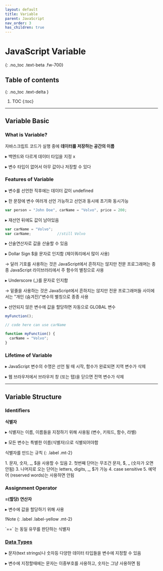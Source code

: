 ```yaml
---
layout: default
title: Variable
parent: JavaScript
nav_order: 3
has_children: true
---
```

 
# JavaScript Variable
{: .no_toc .text-beta .fw-700}

## Table of contents
{: .no_toc .text-delta }

1. TOC
{:toc}

---

## Variable Basic

### What is Variable?

자바스크립트 코드가 실행 중에 **데이터를 저장하는 공간의 이름** 

&#9656; 백엔드와 다르게 데이터 타입을 지정 x

&#9656; 변수 타입이 없어서 아무 값이나 저장할 수 있다

### Features of Variable

&#9656; 변수를 선언한 직후에는 데이터 값이 undefined

&#9656; 한 문장에 변수 여러개 선언 가능하고 선언과 동시에 초기화 동시가능

```js
var person = "John Doe", carName = "Volvo", price = 200;
```

&#9656; 재선언 뒤에도 값이 남아있음

```js
var carName = "Volvo";
var carName;            //still Volvo
```

&#9656; 산술연산자로 값을 산술할 수 있음

&#9656; Dollar Sign $을 문자로 인지함 (제이쿼리에서 많이 사용)

&#8594; 달러 기호를 사용하는 것은 JavaScript에서 흔하지는 않지만 전문 프로그래머는 종종 JavaScript 라이브러리에서 주 함수의 별칭으로 사용

&#9656; Underscore (_)를 문자로 인지함 

&#8594; 밑줄을 사용하는 것은 JavaScript에서 흔하지는 않지만 전문 프로그래머들 사이에서는 "개인 (숨겨진)"변수의 별칭으로 종종 사용

&#9656; 선언되지 않은 변수에 값을 할당하면 자동으로 GLOBAL 변수

```js
myFunction();

// code here can use carName

function myFunction() {
  carName = "Volvo";
}
```

### Lifetime of Variable

&#9656; JavaScript 변수의 수명은 선언 될 때 시작, 함수가 완료되면 지역 변수가 삭제

&#9656; 웹 브라우저에서 브라우저 창 (또는 탭)을 닫으면 전역 변수가 삭제

---

## Variable Structure

### Identifiers

**식별자**

&#9656; 식별자는 이름, 이름들을 지정하기 위해 사용됨 (변수, 키워드, 함수, 라벨)

&#9656; 모든 변수는 특별한 이름(식별자)으로 식별되어야함

식별자를 만드는 규칙
{: .label .mt-2}
<div class="code-example" markdown="1">
1. 문자, 숫자, _, $을 사용할 수 있음
2. 첫번째 단어는 무조건 문자, $, _ (숫자가 오면 안됨)
3. 나머지로 오는 단어는 letters, digits, _, $가 가능
4. case sensitive
5. 예약어 (reserved words)는 사용하면 안됨
</div>

### Assignment Operator

**=(할당) 연산자**

&#9656; 변수에 값을 할당하기 위해 사용

!Note
{: .label .label-yellow .mt-2}
<div class="code-example" markdown="1">
`==` 는 동일 유무를 판단하는 식별자
</div>

### [Data Types](https://gekdev.github.io/docs/javascript/basic/datatypes)

&#9656; 문자(text strings)나 숫자등 다양한 데이터 타입들을 변수에 지정할 수 있음

&#9656; 변수에 지정할때에는 문자는 이중부호를 사용하고, 숫자는 그냥 사용하면 됨

